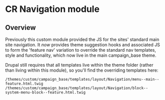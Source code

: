 # CR Navigation module

## Overview

Previously this custom module provided the JS for the sites' standard main site navigation. It *now* provides theme suggestion hooks and associated JS to form the 'feature nav' variation to override the standard nav templates, style and functionality, which now live in the main campaign_base theme.

Drupal still requires that all templates live within the theme folder (rather than living within this module), so you'll find the overriding templates here:

```/themes/custom/campaign_base/templates/layout/Navigation/menu--main--feature.html.twig```
```/themes/custom/campaign_base/templates/layout/Navigation/block--system-menu-block--feature.html.twig```
